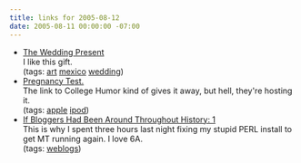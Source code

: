 ```yaml
---
title: links for 2005-08-12
date: 2005-08-11 00:00:00 -07:00
---
```


<ul class="delicious">
	<li>
		<div class="delicious-link"><a href="http://www.splitlevel.org/archives/2005/07/the_wedding_pre.html">The Wedding Present</a></div>
		<div class="delicious-extended">I like this gift.</div>
		<div class="delicious-tags">(tags: <a href="http://del.icio.us/torrez/art">art</a> <a href="http://del.icio.us/torrez/mexico">mexico</a> <a href="http://del.icio.us/torrez/wedding">wedding</a>)</div>
	</li>
	<li>
		<div class="delicious-link"><a href="http://www.collegehumor.com/movies/1599379/">Pregnancy Test.</a></div>
		<div class="delicious-extended">The link to College Humor kind of gives it away, but hell, they're hosting it.</div>
		<div class="delicious-tags">(tags: <a href="http://del.icio.us/torrez/apple">apple</a> <a href="http://del.icio.us/torrez/ipod">ipod</a>)</div>
	</li>
	<li>
		<div class="delicious-link"><a href="http://mena.typepad.com/photos/viewmaster/1.html">If Bloggers Had Been Around Throughout History: 1</a></div>
		<div class="delicious-extended">This is why I spent three hours last night fixing my stupid PERL install to get MT running again. I love 6A.</div>
		<div class="delicious-tags">(tags: <a href="http://del.icio.us/torrez/weblogs">weblogs</a>)</div>
	</li>
</ul>
